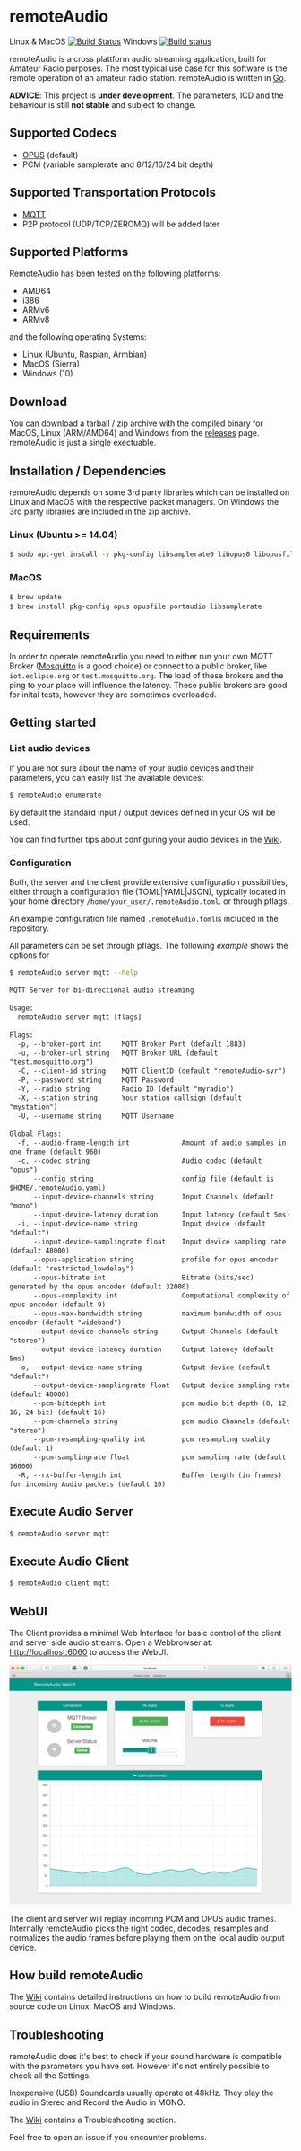 # remoteAudio
Linux & MacOS [![Build Status](https://travis-ci.org/dh1tw/remoteAudio.svg?branch=master)](https://travis-ci.org/dh1tw/remoteAudio)
Windows [![Build status](https://ci.appveyor.com/api/projects/status/it6077sklplhgkyf?svg=true)](https://ci.appveyor.com/project/dh1tw/remoteaudio)


remoteAudio is a cross plattform audio streaming application, built for Amateur
Radio purposes. The most typical use case for this software is the remote
operation of an amateur radio station. remoteAudio is written in [Go](1).

**ADVICE**: This project is **under development**. The parameters, ICD and the
behaviour is still **not stable** and subject to change.

## Supported Codecs

- [OPUS](2) (default)
- PCM (variable samplerate and 8/12/16/24 bit depth)

## Supported Transportation Protocols

- [MQTT](3)
- P2P protocol (UDP/TCP/ZEROMQ) will be added later

## Supported Platforms

RemoteAudio has been tested on the following platforms:

- AMD64
- i386
- ARMv6
- ARMv8

and the following operating Systems:

- Linux (Ubuntu, Raspian, Armbian)
- MacOS (Sierra)
- Windows (10)

## Download

You can download a tarball / zip archive with the compiled binary for MacOS,
Linux (ARM/AMD64) and Windows from the [releases][8] page. remoteAudio is
just a single exectuable.

## Installation / Dependencies

remoteAudio depends on some 3rd party libraries which can be installed on
Linux and MacOS with the respective packet managers. On Windows the 3rd party
libraries are included in the zip archive.

### Linux (Ubuntu >= 14.04)

```bash
$ sudo apt-get install -y pkg-config libsamplerate0 libopus0 libopusfile0 libportaudio2
```

### MacOS

```bash
$ brew update
$ brew install pkg-config opus opusfile portaudio libsamplerate
```

## Requirements

In order to operate remoteAudio you need to either run your own MQTT Broker
([Mosquitto](4) is a good choice) or connect to a public broker, like
`iot.eclipse.org` or `test.mosquitto.org`. The load of these brokers
and the ping to your place will influence the latency. These public
brokers are good for inital tests, however they are sometimes overloaded.

## Getting started

### List audio devices

If you are not sure about the name of your audio devices and their parameters,
you can easily list the available devices:

```bash
$ remoteAudio enumerate
```

By default the standard input / output devices defined in your OS will be used.

You can find further tips about configuring your audio devices in the [Wiki][9].

### Configuration

Both, the server and the client provide extensive configuration possibilities,
either through a configuration file (TOML|YAML|JSON), typically located in
your home directory `/home/your_user/.remoteAudio.toml`. or through pflags.

An example configuration file named ```.remoteAudio.toml```is included in the
repository.

All parameters can be set through pflags. The following *example* shows the
options for

```bash
$ remoteAudio server mqtt --help
```

```
MQTT Server for bi-directional audio streaming

Usage:
  remoteAudio server mqtt [flags]

Flags:
  -p, --broker-port int     MQTT Broker Port (default 1883)
  -u, --broker-url string   MQTT Broker URL (default "test.mosquitto.org")
  -C, --client-id string    MQTT ClientID (default "remoteAudio-svr")
  -P, --password string     MQTT Password
  -Y, --radio string        Radio ID (default "myradio")
  -X, --station string      Your station callsign (default "mystation")
  -U, --username string     MQTT Username

Global Flags:
  -f, --audio-frame-length int             Amount of audio samples in one frame (default 960)
  -c, --codec string                       Audio codec (default "opus")
      --config string                      config file (default is $HOME/.remoteAudio.yaml)
      --input-device-channels string       Input Channels (default "mono")
      --input-device-latency duration      Input latency (default 5ms)
  -i, --input-device-name string           Input device (default "default")
      --input-device-samplingrate float    Input device sampling rate (default 48000)
      --opus-application string            profile for opus encoder (default "restricted_lowdelay")
      --opus-bitrate int                   Bitrate (bits/sec) generated by the opus encoder (default 32000)
      --opus-complexity int                Computational complexity of opus encoder (default 9)
      --opus-max-bandwidth string          maximum bandwidth of opus encoder (default "wideband")
      --output-device-channels string      Output Channels (default "stereo")
      --output-device-latency duration     Output latency (default 5ms)
  -o, --output-device-name string          Output device (default "default")
      --output-device-samplingrate float   Output device sampling rate (default 48000)
      --pcm-bitdepth int                   pcm audio bit depth (8, 12, 16, 24 bit) (default 16)
      --pcm-channels string                pcm audio Channels (default "stereo")
      --pcm-resampling-quality int         pcm resampling quality (default 1)
      --pcm-samplingrate float             pcm sampling rate (default 16000)
  -R, --rx-buffer-length int               Buffer length (in frames) for incoming Audio packets (default 10)
```



## Execute Audio Server

```bash
$ remoteAudio server mqtt
```

## Execute Audio Client

```bash
$ remoteAudio client mqtt
```

## WebUI

The Client provides a minimal Web Interface for basic control of the
client and server side audio streams. Open a Webbrowser at:
[http://localhost:6060](https://localhost:6060) to access the WebUI.

![Alt text](ScreenshotWebUI.png?raw=true "Screenshot remoteAudio WebUI")

The client and server will replay incoming PCM and OPUS audio frames. Internally
remoteAudio picks the right codec, decodes, resamples and normalizes the audio
frames before playing them on the local audio output device.

## How build remoteAudio

The [Wiki][9] contains detailed instructions on how to build remoteAudio
from source code on Linux, MacOS and Windows.

## Troubleshooting

remoteAudio does it's best to check if your sound hardware is compatible with
the parameters you have set. However it's not entirely possible to check all
the Settings.

Inexpensive (USB) Soundcards usually operate at 48kHz. They play the audio in
Stereo and Record the Audio in MONO.

The [Wiki][9] contains a Troubleshooting section.

Feel free to open an issue if you encounter problems.


[1]:https://golang.org
[2]:http://opus-codec.org
[3]:http://mqtt.org
[4]:https://mosquitto.org
[5]:https://golang.org/dl
[6]:https://github.com/google/protobuf/releases
[7]:https://github.com/GeertJohan/go.rice/rice
[8]:https://github.com/dh1tw/remoteAudio/releases
[9]:https://github.com/dh1tw/remoteAudio/wiki